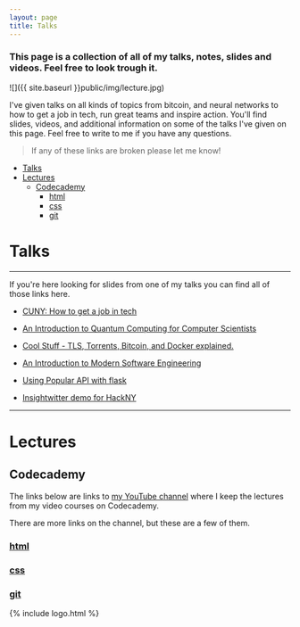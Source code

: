 ```yaml
---
layout: page
title: Talks
---
```


### This page is a collection of all of my talks, notes, slides and videos. Feel free to look trough it.

![]({{ site.baseurl }}public/img/lecture.jpg)

I've given talks on all kinds of topics from bitcoin, and neural networks to how to get a job in tech, run great teams and inspire action. You'll find slides, videos, and additional information on some of the talks I've given on this page. Feel free to write to me if you have any questions.

> If any of these links are broken please let me know!

- [Talks](#talks)
- [Lectures](#Lectures)
  * [Codecademy](#codecademy)
    + [html](#html)
    + [css](#css)
    + [git](#git)


# Talks
---

If you're here looking for slides from one of my talks you can find all of those links here.

- [CUNY: How to get a job in tech](https://docs.google.com/presentation/d/1HV8--k0TwFt-pmc17Avi_YSrVr8nstkgqQJPgpWTDbQ/edit?usp=sharing)

- [An Introduction to Quantum Computing for Computer Scientists](https://drive.google.com/file/d/0B3IJtE7sYma-UUFfVU1iYzZWNk0/view?usp=sharing)

- [Cool Stuff - TLS, Torrents, Bitcoin, and Docker explained.](https://docs.google.com/presentation/d/1Dx9x7HWpJIKb4AlYcRh1IqajAxdevdlNGnlDGt8uoZ8/edit#slide=id.g1909405bd6_0_160)

- [An Introduction to Modern Software Engineering](https://docs.google.com/presentation/d/1pfJzvmySYEfoV1mEbdyz6R48BTG6dYjmbG4fBIdZtqI/edit?usp=sharing)

- [Using Popular API with flask](https://docs.google.com/presentation/d/1CA0OMMJQ380farqSGNcG6AXAzUx9zfKj9BkvSqv_-zg/edit?usp=sharing)

- [Insightwitter demo for HackNY](https://docs.google.com/presentation/d/1K7Mck1of_aAQGFAuaJ3npWOlHzWGxbzGPSyIZHL9uCg/edit?usp=sharing)

---

# Lectures

## Codecademy

The links below are links to [my YouTube channel](https://www.youtube.com/channel/UCE_IxrOrKmcjuXb8gexXmAw) where I keep the lectures from my video courses on Codecademy.


There are more links on the channel, but these are a few of them.

### [html](https://www.youtube.com/watch?v=tKsFSgAYxxc&list=PLam0LbuQXDRxMFKhE4HxztT6fSorkwVB8)

### [css](https://www.youtube.com/watch?v=F0cnDnSEyrs&list=PLam0LbuQXDRxMFKhE4HxztT6fSorkwVB8&index=2)

### [git](https://www.youtube.com/watch?v=jst2zsRrSm8&index=3&list=PLam0LbuQXDRxMFKhE4HxztT6fSorkwVB8)



{% include logo.html %}
